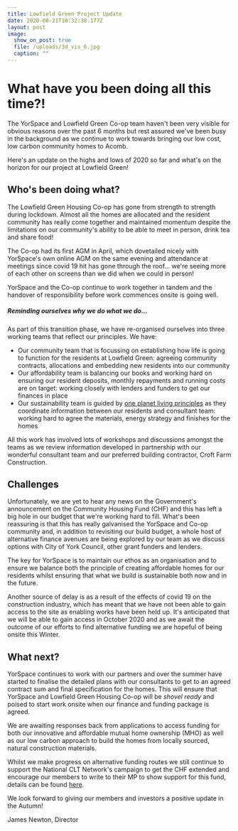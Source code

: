 ```yaml
---
title: Lowfield Green Project Update
date: 2020-08-21T10:32:38.177Z
layout: post
image:
  show_on_post: true
  file: /uploads/3d_vis_6.jpg
  caption: ""
---
```

# What have you been doing all this time?!

The YorSpace and Lowfield Green Co-op team haven't been very visible for obvious reasons over the past 6 months but rest assured we've been busy in the background as we continue to work towards bringing our low cost, low carbon community homes to Acomb.

Here's an update on the highs and lows of 2020 so far and what's on the horizon for our project at Lowfield Green!

## Who's been doing what?

The Lowfield Green Housing Co-op has gone from strength to strength during lockdown. Almost all the homes are allocated and the resident community has really come together and maintained momentum despite the limitations on our community's ability to be able to meet in person, drink tea and share food!

The Co-op had its first AGM in April, which dovetailed nicely with YorSpace's own online AGM on the same evening and attendance at meetings since covid 19 hit has gone through the roof... we're seeing more of each other on screens than we did when we could in person!

YorSpace and the Co-op continue to work together in tandem and the handover of responsibility before work commences onsite is going well.

##### Reminding ourselves why we do what we do...

As part of this transition phase, we have re-organised ourselves into three working teams that reflect our principles. We have:

* Our community team that is focussing on establishing how life is going to function for the residents at Lowfield Green: agreeing community contracts, allocations and embedding new residents into our community
* Our affordability team is balancing our books and working hard on ensuring our resident deposits, monthly repayments and running costs are on target: working closely with lenders and funders to get our finances in place
* Our sustainability team is guided by [one planet living principles](https://www.bioregional.com/one-planet-living) as they coordinate information between our residents and consultant team: working hard to agree the materials, energy strategy and finishes for the homes

All this work has involved lots of workshops and discussions amongst the teams as we review information developed in partnership with our wonderful consultant team and our preferred building contractor, Croft Farm Construction.

## Challenges

Unfortunately, we are yet to hear any news on the Government's announcement on the Community Housing Fund (CHF) and this has left a big hole in our budget that we're working hard to fill. What's been reassuring is that this has really galvanised the YorSpace and Co-op community and, in addition to revisiting our build budget, a whole host of alternative finance avenues are being explored by our team as we discuss options with City of York Council, other grant funders and lenders.

The key for YorSpace is to maintain our ethos as an organisation and to ensure we balance both the principle of creating affordable homes for our residents whilst ensuring that what we build is sustainable both now and in the future.

Another source of delay is as a result of the effects of covid 19 on the construction industry, which has meant that we have not been able to gain access to the site as enabling works have been held up. It's anticipated that we will be able to gain access in October 2020 and as we await the outcome of our efforts to find alternative funding we are hopeful of being onsite this Winter.

## What next?

YorSpace continues to work with our partners and over the summer have started to finalise the detailed plans with our consultants to get to an agreed contract sum and final specification for the homes. This will ensure that YorSpace and Lowfield Green Housing Co-op will be *shovel ready* and poised to start work onsite when our finance and funding package is agreed.

We are awaiting responses back from applications to access funding for both our innovative and affordable mutual home ownership (MHO) as well as our low carbon approach to build the homes from locally sourced, natural construction materials.

Whilst we make progress on alternative funding routes we still continue to support the National CLT Network's campaign to get the CHF extended and encourage our members to write to their MP to show support for this fund, details can be found [here](http://www.communitylandtrusts.org.uk/what-we-do/our-campaigns/community-housing-fund).

We look forward to giving our members and investors a positive update in the Autumn!

James Newton, Director